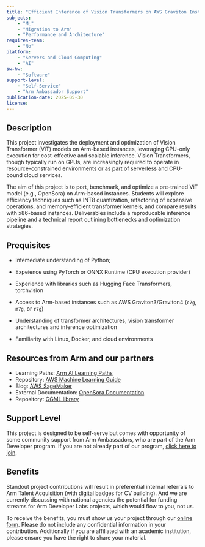 ```yaml
---
title: "Efficient Inference of Vision Transformers on AWS Graviton Instances"
subjects:
    - "ML"
    - "Migration to Arm"
    - "Performance and Architecture"
requires-team:
    - "No"
platform:
    - "Servers and Cloud Computing"
    - "AI"
sw-hw:
    - "Software"
support-level: 
    - "Self-Service"
    - "Arm Ambassador Support"
publication-date: 2025-05-30
license: 
---
```


## Description

This project investigates the deployment and optimization of Vision Transformer (ViT) models on Arm-based instances, leveraging CPU-only execution for cost-effective and scalable inference. Vision Transformers, though typically run on GPUs, are increasingly required to operate in resource-constrained environments or as part of serverless and CPU-bound cloud services. 

The aim of this project is to port, benchmark, and optimize a pre-trained ViT model (e.g., OpenSora) on Arm-based instances. Students will explore efficiency techniques such as  INT8 quantization, refactoring of expensive operations, and memory-efficient transformer kernels, and compare results with x86-based instances. Deliverables include a reproducable inference pipeline and a technical report outlining bottlenecks and optimization strategies.

## Prequisites

- Intemediate understanding of Python; 

- Expeience using PyTorch or ONNX Runtime (CPU execution provider)
- Experience with libraries such as Hugging Face Transformers, torchvision
- Access to Arm-based instances such as AWS Graviton3/Graviton4 (`c7g`, `m7g`, or `r7g`)
- Understanding of transformer architectures, vision transformer architectures and inference optimization
- Familiarity with Linux, Docker, and cloud environments


## Resources from Arm and our partners


- Learning Paths: [Arm AI Learning Paths](https://learn.arm.com/tag/ml)
- Repository: [AWS Machine Learning Guide](https://github.com/aws/aws-graviton-getting-started/tree/main/machinelearning)
- Blog: [AWS SageMaker](https://aws.amazon.com/blogs/machine-learning/run-machine-learning-inference-workloads-on-aws-graviton-based-instances-with-amazon-sagemaker/)
- External Documentation: [OpenSora Documentation](https://github.com/hpcaitech/Open-Sora)
- Repository: [GGML library](https://github.com/ggml-org/ggml)


## Support Level

This project is designed to be self-serve but comes with opportunity of some community support from Arm Ambassadors, who are part of the Arm Developer program. If you are not already part of our program, [click here to join](https://www.arm.com/resources/developer-program?#register).

## Benefits 

Standout project contributions will result in preferential internal referrals to Arm Talent Acquisition (with digital badges for CV building).  And we are currently discussing with national agencies the potential for funding streams for Arm Developer Labs projects, which would flow to you, not us.

To receive the benefits, you must show us your project through our [online form](https://forms.office.com/e/VZnJQLeRhD). Please do not include any confidential information in your contribution. Additionally if you are affiliated with an academic institution, please ensure you have the right to share your material.
